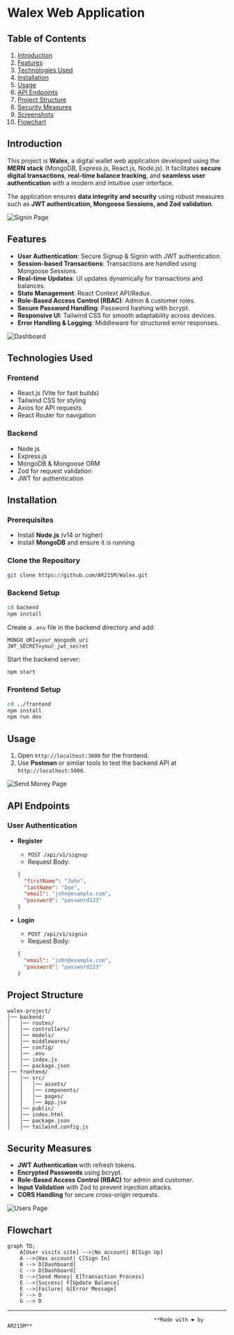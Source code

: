 # Walex Web Application

## Table of Contents
1. [Introduction](#introduction)  
2. [Features](#features)  
3. [Technologies Used](#technologies-used)  
4. [Installation](#installation)  
5. [Usage](#usage)  
6. [API Endpoints](#api-endpoints)  
7. [Project Structure](#project-structure)  
8. [Security Measures](#security-measures)  
9. [Screenshots](#screenshots)  
10. [Flowchart](#flowchart)  

## Introduction
This project is **Walex**, a digital wallet web application developed using the **MERN stack** (MongoDB, Express.js, React.js, Node.js). It facilitates **secure digital transactions**, **real-time balance tracking**, and **seamless user authentication** with a modern and intuitive user interface. 

The application ensures **data integrity and security** using robust measures such as **JWT authentication, Mongoose Sessions, and Zod validation**.

![Signin Page](./screenshot/signin.png)

## Features
- **User Authentication**: Secure Signup & Signin with JWT authentication.
- **Session-based Transactions**: Transactions are handled using Mongoose Sessions.
- **Real-time Updates**: UI updates dynamically for transactions and balances.
- **State Management**: React Context API/Redux.
- **Role-Based Access Control (RBAC)**: Admin & customer roles.
- **Secure Password Handling**: Password hashing with bcrypt.
- **Responsive UI**: Tailwind CSS for smooth adaptability across devices.
- **Error Handling & Logging**: Middleware for structured error responses.

![Dashboard](./screenshot/dashboard.png)

## Technologies Used
### **Frontend**
- React.js (Vite for fast builds)
- Tailwind CSS for styling
- Axios for API requests
- React Router for navigation

### **Backend**
- Node.js
- Express.js
- MongoDB & Mongoose ORM
- Zod for request validation
- JWT for authentication

## Installation
### **Prerequisites**
- Install **Node.js** (v14 or higher)
- Install **MongoDB** and ensure it is running

### **Clone the Repository**
```sh
git clone https://github.com/AR21SM/Walex.git
```

### **Backend Setup**
```sh
cd backend
npm install
```
Create a `.env` file in the backend directory and add:
```env
MONGO_URI=your_mongodb_uri
JWT_SECRET=your_jwt_secret
```
Start the backend server:
```sh
npm start
```

### **Frontend Setup**
```sh
cd ../frontend
npm install
npm run dev
```

## Usage
1. Open `http://localhost:3000` for the frontend.
2. Use **Postman** or similar tools to test the backend API at `http://localhost:5000`.

![Send Money Page](./screenshot/sendmoney.png)

## API Endpoints
### **User Authentication**
- **Register**
  - `POST /api/v1/signup`
  - Request Body:
  ```json
  {
    "firstName": "John",
    "lastName": "Doe",
    "email": "john@example.com",
    "password": "password123"
  }
  ```

- **Login**
  - `POST /api/v1/signin`
  - Request Body:
  ```json
  {
    "email": "john@example.com",
    "password": "password123"
  }
  ```

## Project Structure
```
walex-project/
│── backend/
│   │── routes/
│   │── controllers/
│   │── models/
│   │── middlewares/
│   │── config/
│   │── .env
│   │── index.js
│   │── package.json
│── frontend/
│   │── src/
│   │   │── assets/
│   │   │── components/
│   │   │── pages/
│   │   │── App.jsx
│   │── public/
│   │── index.html
│   │── package.json
│   │── tailwind.config.js
```

## Security Measures
- **JWT Authentication** with refresh tokens.
- **Encrypted Passwords** using bcrypt.
- **Role-Based Access Control (RBAC)** for admin and customer.
- **Input Validation** with Zod to prevent injection attacks.
- **CORS Handling** for secure cross-origin requests.

![Users Page](./screenshot/users.png)

## Flowchart
```mermaid
graph TD;
    A[User visits site] -->|No account| B[Sign Up]
    A -->|Has account| C[Sign In]
    B --> D[Dashboard]
    C --> D[Dashboard]
    D -->|Send Money| E[Transaction Process]
    E -->|Success| F[Update Balance]
    E -->|Failure| G[Error Message]
    F --> D
    G --> D
```

---

                                                   **Made with ❤️ by AR21SM**
